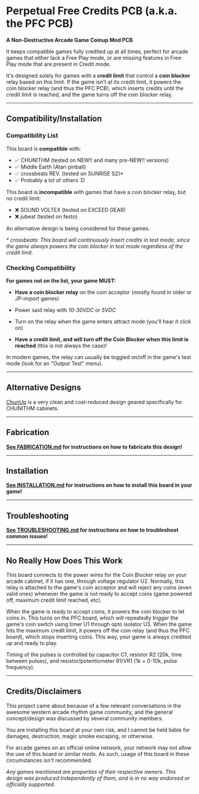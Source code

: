 # Perpetual Free Credits PCB (a.k.a. the PFC PCB)
**A Non-Destructive Arcade Game Coinup Mod PCB**


It keeps compatible games fully credited up at all times, perfect for arcade games that either lack a Free Play mode, or are missing features in Free Play mode that are present in Credit mode.

It's designed solely for games with a **credit limit** that control a **coin blocker** relay based on this limit. If the game isn't at its credit limit, it powers the coin blocker relay (and thus the PFC PCB), which inserts credits until the credit limit is reached, and the game turns off the coin blocker relay. 

---
## Compatibility/Installation

### Compatibility List
This board is **compatible** with:
 - ✅ CHUNITHM (tested on NEW!! and many pre-NEW!! versions)
 - ✅ Middle Earth (Atari pinball)
 - ✅ crossbeats REV. (tested on SUNRISE S2)*
 - ✅ Probably a lot of others :D

This board is **incompatible** with games that have a coin blocker relay, but no credit limit:
 - ❌ SOUND VOLTEX (tested on EXCEED GEAR)
 - ❌ jubeat (tested on festo)

An alternative design is being considered for these games.

*\* crossbeats: This board will continuously insert credits in test mode, since the game always powers the coin blocker in test mode regardless of the credit limit.*

### Checking Compatibility
**For games not on the list, your game MUST:**

 - **Have a coin blocker relay** on the coin acceptor (mostly found in older or JP-import games)
 
 - Power said relay with *10-30VDC* or *5VDC*
 
 - Turn on the relay when the game enters attract mode (you'll hear it click on)
 
 - **Have a credit limit, and will turn off the Coin Blocker when this limit is reached** (this is not always the case)!

In modern games, the relay can usually be toggled on/off in the game's test mode (look for an "Output Test" menu).

---
## Alternative Designs
[ChunUp](https://github.com/progmem/ChunUp) is a very clean and cost-reduced design geared specifically for CHUNITHM cabinets.

---
## Fabrication
**[See FABRICATION.md](FABRICATION.md) for instructions on how to fabricate this design!**


---
## Installation
**[See INSTALLATION.md](INSTALLATION.md) for instructions on how to install this board in your game!**



---
## Troubleshooting
**[See TROUBLESHOOTING.md](TROUBLESHOOTING.md) for instructions on how to troubleshoot common issues!**


---
## No Really How Does This Work

This board connects to the power wires for the Coin Blocker relay on your arcade cabinet, if it has one, through voltage regulator U2. Normally, this relay is attached to the game's coin acceptor and will reject any coins (even valid ones) whenever the game is not ready to accept coins (game powered off, maximum credit limit reached, etc).

When the game is ready to accept coins, it powers the coin blocker to let coins in. This turns on the PFC board, which will repeatedly trigger the game's coin switch using timer U1 through opto isolator U3. When the game hits the maximum credit limit, it powers off the coin relay (and thus the PFC board), which stops inserting coins. This way, your game is always credited up and ready to play.

Timing of the pulses is controlled by capacitor C1, resistor R2 (20k, time between pulses), and resistor/potentiometer R1/VR1 (1k + 0-10k, pulse frequency).


---
## Credits/Disclaimers

This project came about because of a few relevant conversations in the awesome western arcade rhythm game community, and the general concept/design was discussed by several community members.

You are installing this board at your own risk, and I cannot be held liable for damages, destruction, magic smoke escaping, or otherwise.

For arcade games on an official online network, your network may not allow the use of this board or similar mods. As such, usage of this board in these circumstances isn't recommended.

*Any games mentioned are properties of their respective owners. This design was produced independently of them, and is in no way endorsed or officially supported.*
